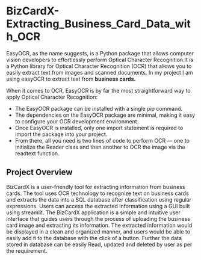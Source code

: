 # BizCardX-Extracting_Business_Card_Data_with_OCR

   EasyOCR, as the name suggests, is a Python package that allows computer vision developers to effortlessly perform Optical Character Recognition.It is a Python library for Optical Character Recognition (OCR) that allows you to easily extract text from images and scanned documents. In my project I am using easyOCR to extract text from **business cards.**
   
   When it comes to OCR, EasyOCR is by far the most straightforward way to apply Optical Character Recognition:

   - The EasyOCR package can be installed with a single pip command.
   - The dependencies on the EasyOCR package are minimal, making it easy to configure your OCR development environment.
   - Once EasyOCR is installed, only one import statement is required to import the package into your project.
   - From there, all you need is two lines of code to perform OCR — one to initialize the Reader class and then another to OCR the image via the readtext function.

## Project Overview
 
   BizCardX is a user-friendly tool for extracting information from business cards. The tool uses OCR technology to recognize text on business cards and extracts the data into a SQL database after classification using regular expressions. Users can access the extracted information using a GUI built using streamlit.
   The BizCardX application is a simple and intuitive user interface that guides users through the process of uploading the business card image and extracting its information. The extracted information would be displayed in a clean and organized manner, and users would be able to easily add it to the database with the click of a button. Further the data stored in database can be easily Read, updated and deleted by user as per the requirement.
